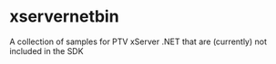 xservernetbin
=============

A collection of samples for PTV xServer .NET that are (currently) not included in the SDK
